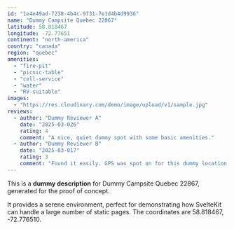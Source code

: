 ```yaml
---
id: "1e4e49ad-7238-4b4c-9731-7e1d4b4d9936"
name: "Dummy Campsite Quebec 22867"
latitude: 58.818467
longitude: -72.77651
continent: "north-america"
country: "canada"
region: "quebec"
amenities:
  - "fire-pit"
  - "picnic-table"
  - "cell-service"
  - "water"
  - "RV-suitable"
images:
  - "https://res.cloudinary.com/demo/image/upload/v1/sample.jpg"
reviews:
  - author: "Dummy Reviewer A"
    date: "2025-03-026"
    rating: 4
    comment: "A nice, quiet dummy spot with some basic amenities."
  - author: "Dummy Reviewer B"
    date: "2025-03-017"
    rating: 3
    comment: "Found it easily. GPS was spot on for this dummy location."
---
```


This is a **dummy description** for Dummy Campsite Quebec 22867, generated for the proof of concept.

It provides a serene environment, perfect for demonstrating how SvelteKit can handle a large number of static pages. The coordinates are 58.818467, -72.776510.

